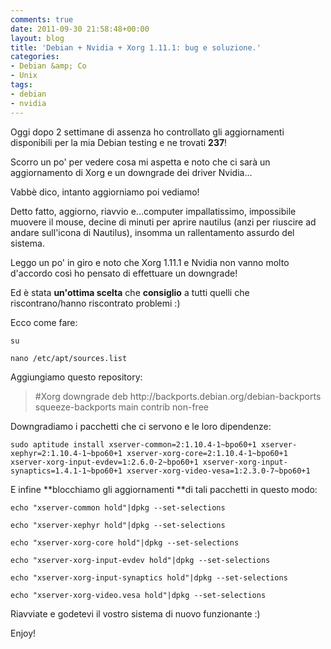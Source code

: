 ```yaml
---
comments: true
date: 2011-09-30 21:58:48+00:00
layout: blog
title: 'Debian + Nvidia + Xorg 1.11.1: bug e soluzione.'
categories:
- Debian &amp; Co
- Unix
tags:
- debian
- nvidia
---
```


Oggi dopo 2 settimane di assenza ho controllato gli aggiornamenti disponibili per la mia Debian testing e ne trovati **237**!

Scorro un po' per vedere cosa mi aspetta e noto che ci sarà un aggiornamento di Xorg e un downgrade dei driver Nvidia...

Vabbè dico, intanto aggiorniamo poi vediamo!

Detto fatto, aggiorno, riavvio e...computer impallatissimo, impossibile muovere il mouse, decine di minuti per aprire nautilus (anzi per riuscire ad andare sull'icona di Nautilus), insomma un rallentamento assurdo del sistema.

Leggo un po' in giro e noto che Xorg 1.11.1 e Nvidia non vanno molto d'accordo così ho pensato di effettuare un downgrade!

Ed è stata **un'ottima scelta** che **consiglio** a tutti quelli che riscontrano/hanno riscontrato problemi :)

<!-- more -->Ecco come fare:


`su`




`nano /etc/apt/sources.list`


Aggiungiamo questo repository:


<blockquote>#Xorg downgrade
deb http://backports.debian.org/debian-backports squeeze-backports main contrib non-free</blockquote>


Downgradiamo i pacchetti che ci servono e le loro dipendenze:


`sudo aptitude install xserver-common=2:1.10.4-1~bpo60+1 xserver-xephyr=2:1.10.4-1~bpo60+1 xserver-xorg-core=2:1.10.4-1~bpo60+1 xserver-xorg-input-evdev=1:2.6.0-2~bpo60+1 xserver-xorg-input-synaptics=1.4.1-1~bpo60+1 xserver-xorg-video-vesa=1:2.3.0-7~bpo60+1`


E infine **blocchiamo gli aggiornamenti **di tali pacchetti in questo modo:


`echo "xserver-common hold"|dpkg --set-selections`




`echo "xserver-xephyr hold"|dpkg --set-selections`




`echo "xserver-xorg-core hold"|dpkg --set-selections`




`echo "xserver-xorg-input-evdev hold"|dpkg --set-selections`




`echo "xserver-xorg-input-synaptics hold"|dpkg --set-selections`




`echo "xserver-xorg-video.vesa hold"|dpkg --set-selections`


Riavviate e godetevi il vostro sistema di nuovo funzionante :)

Enjoy!
